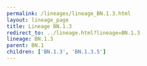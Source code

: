 ```yaml
---
permalink: /lineages/lineage_BN.1.3.html
layout: lineage_page
title: Lineage BN.1.3
redirect_to: ../lineage.html?lineage=BN.1.3
lineage: BN.1.3
parent: BN.1
children: ['BN.1.3', 'BN.1.3.5']
---
```

